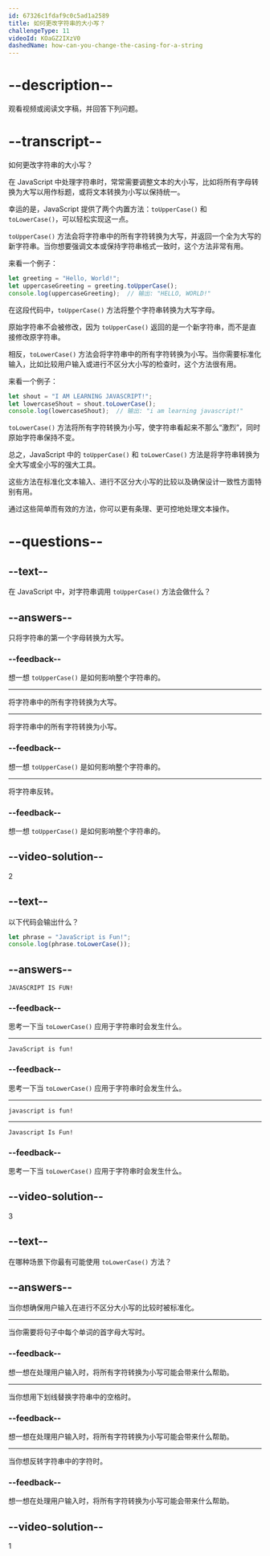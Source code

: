 ```yaml
---
id: 67326c1fdaf9c0c5ad1a2589
title: 如何更改字符串的大小写？
challengeType: 11
videoId: KOaGZ2IXzV0
dashedName: how-can-you-change-the-casing-for-a-string
---
```


# --description--

观看视频或阅读文字稿，并回答下列问题。

# --transcript--

如何更改字符串的大小写？

在 JavaScript 中处理字符串时，常常需要调整文本的大小写，比如将所有字母转换为大写以用作标题，或将文本转换为小写以保持统一。

幸运的是，JavaScript 提供了两个内置方法：`toUpperCase()` 和 `toLowerCase()`，可以轻松实现这一点。

`toUpperCase()` 方法会将字符串中的所有字符转换为大写，并返回一个全为大写的新字符串。当你想要强调文本或保持字符串格式一致时，这个方法非常有用。

来看一个例子：

```js
let greeting = "Hello, World!";
let uppercaseGreeting = greeting.toUpperCase();
console.log(uppercaseGreeting);  // 输出: "HELLO, WORLD!"
```

在这段代码中，`toUpperCase()` 方法将整个字符串转换为大写字母。

原始字符串不会被修改，因为 `toUpperCase()` 返回的是一个新字符串，而不是直接修改原字符串。

相反，`toLowerCase()` 方法会将字符串中的所有字符转换为小写。当你需要标准化输入，比如比较用户输入或进行不区分大小写的检查时，这个方法很有用。

来看一个例子：

```js
let shout = "I AM LEARNING JAVASCRIPT!";
let lowercaseShout = shout.toLowerCase();
console.log(lowercaseShout);  // 输出: "i am learning javascript!"
```

`toLowerCase()` 方法将所有字符转换为小写，使字符串看起来不那么“激烈”，同时原始字符串保持不变。

总之，JavaScript 中的 `toUpperCase()` 和 `toLowerCase()` 方法是将字符串转换为全大写或全小写的强大工具。

这些方法在标准化文本输入、进行不区分大小写的比较以及确保设计一致性方面特别有用。

通过这些简单而有效的方法，你可以更有条理、更可控地处理文本操作。

# --questions--

## --text--

在 JavaScript 中，对字符串调用 `toUpperCase()` 方法会做什么？

## --answers--

只将字符串的第一个字母转换为大写。

### --feedback--

想一想 `toUpperCase()` 是如何影响整个字符串的。

---

将字符串中的所有字符转换为大写。

---

将字符串中的所有字符转换为小写。

### --feedback--

想一想 `toUpperCase()` 是如何影响整个字符串的。

---

将字符串反转。

### --feedback--

想一想 `toUpperCase()` 是如何影响整个字符串的。

## --video-solution--

2

## --text--

以下代码会输出什么？

```js
let phrase = "JavaScript is Fun!";
console.log(phrase.toLowerCase());
```

## --answers--

`JAVASCRIPT IS FUN!`

### --feedback--

思考一下当 `toLowerCase()` 应用于字符串时会发生什么。

---

`JavaScript is fun!`

### --feedback--

思考一下当 `toLowerCase()` 应用于字符串时会发生什么。

---

`javascript is fun!`

---

`Javascript Is Fun!`

### --feedback--

思考一下当 `toLowerCase()` 应用于字符串时会发生什么。

## --video-solution--

3

## --text--

在哪种场景下你最有可能使用 `toLowerCase()` 方法？

## --answers--

当你想确保用户输入在进行不区分大小写的比较时被标准化。

---

当你需要将句子中每个单词的首字母大写时。

### --feedback--

想一想在处理用户输入时，将所有字符转换为小写可能会带来什么帮助。

---

当你想用下划线替换字符串中的空格时。

### --feedback--

想一想在处理用户输入时，将所有字符转换为小写可能会带来什么帮助。

---

当你想反转字符串中的字符时。

### --feedback--

想一想在处理用户输入时，将所有字符转换为小写可能会带来什么帮助。

## --video-solution--

1


